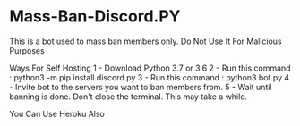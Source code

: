 # Mass-Ban-Discord.PY
This is a bot used to mass ban members only.
Do Not Use It For Malicious Purposes

Ways For Self Hosting
1 - Download Python 3.7 or 3.6 
2 - Run this command  : python3 -m pip install discord.py
3 - Run this command  : python3  bot.py
4 - Invite bot to the servers you want to ban members from.
5 - Wait until banning is done. Don't close the terminal. This may take a while.

You Can Use Heroku Also
